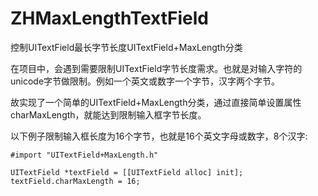 # ZHMaxLengthTextField
控制UITextField最长字节长度UITextField+MaxLength分类

在项目中，会遇到需要限制UITextField字节长度需求。也就是对输入字符的unicode字节做限制。例如一个英文或数字一个字节，汉字两个字节。

故实现了一个简单的UITextField+MaxLength分类，通过直接简单设置属性charMaxLength，就能达到限制输入框字节长度。

以下例子限制输入框长度为16个字节，也就是16个英文字母或数字，8个汉字:
```
#import "UITextField+MaxLength.h"

UITextField *textField = [[UITextField alloc] init];
textField.charMaxLength = 16;
```
